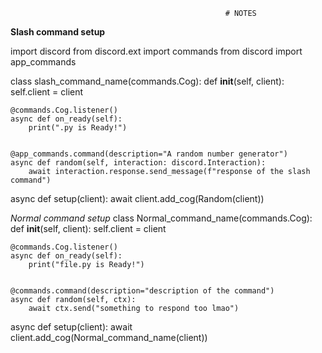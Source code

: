 
                                                    # NOTES


**Slash command setup**


import discord
from discord.ext import commands
from discord import app_commands

class slash_command_name(commands.Cog):
    def __init__(self, client):
        self.client = client

    @commands.Cog.listener()
    async def on_ready(self):
        print(".py is Ready!")
    

    @app_commands.command(description="A random number generator")
    async def random(self, interaction: discord.Interaction):
        await interaction.response.send_message(f"response of the slash command")



async def setup(client):
    await client.add_cog(Random(client))


*Normal command setup*
class Normal_command_name(commands.Cog):
    def __init__(self, client):
        self.client = client

    @commands.Cog.listener()
    async def on_ready(self):
        print("file.py is Ready!")
    

    @commands.command(description="description of the command")
    async def random(self, ctx):
        await ctx.send("something to respond too lmao")



async def setup(client):
    await client.add_cog(Normal_command_name(client))

